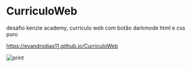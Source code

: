# CurriculoWeb

desafio kenzie academy, curriculo web com botão darkmode html e css puro

https://evandrodias11.github.io/CurriculoWeb

![print](https://user-images.githubusercontent.com/65000871/126048851-b6e4306d-778a-417b-98f2-f14665d1ef43.png)


